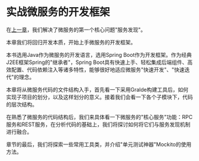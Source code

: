 # 实战微服务的开发框架 

在[上一章](../ms-discovery/README.md)，我们解决了微服务的第一个核心问题"服务发现"。

本章我们将回归开发本质，开始上手微服务的开发框架。

本书选用Java作为微服务的开发语言，选用Spring Boot作为开发框架。作为经典J2EE框架Spring的"继承者"，Spring Boot具有快速上手、轻松集成后端组件、高效配置、代码依赖注入等诸多特性，能够很好地适应微服务"快速开发"、"快速迭代"的理念。

本章将从微服务代码的文件结构入手，首先看一下采用Gralde构建工具后，如何实现子项目的划分，以及这样划分的意义。接着我们会看一下各个子模块下，代码的层次结构。

在熟悉了微服务的代码结构后，我们来具体看一下微服务的"核心服务"功能：RPC服务和REST服务，在分析代码的基础上，我们将探讨如何将它们与服务发现机制进行融合。

章节的最后，我们将探索一些常用工具类，并介绍"单元测试神器"Mockito的使用方法。
